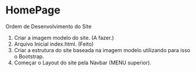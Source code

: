 # HomePage

Ordem de Desenvolvimento do Site

1. Criar a imagem modelo do site. (A fazer.) 
2. Arquivo Inicial index.html. (Feito)
2. Criar a estrutura do site baseada na imagem modelo utilizando para isso o Bootstrap.
3. Começar o Layout do site pela Navbar (MENU superior).
